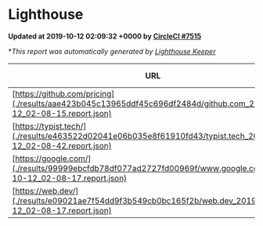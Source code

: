 
# Lighthouse

**Updated at 2019-10-12 02:09:32 +0000 by [CircleCI #7515](https://circleci.com/gh/ItinerisLtd/lighthouse-keeper-example/7515)**

**This report was automatically generated by [Lighthouse Keeper](https://github.com/itinerisltd/lighthouse-keeper)*

| URL | Performance | Accessibility | Best Practices | SEO | PWA | Updated At |
| --- | --- | --- | --- | --- | --- | --- |
| [https://github.com/pricing](./results/aae423b045c13965ddf45c696df2484d/github.com_2019-10-12_02-08-15.report.json) | 0.85 | 0.93 | 0.93 | 0.92 | 0.56 | 2019-10-12T02:08:15.945Z |
| [https://typist.tech/](./results/e463522d02041e06b035e8f61910fd43/typist.tech_2019-10-12_02-08-42.report.json) |  |  |  |  |  | 2019-10-12T02:08:42.725Z |
| [https://google.com/](./results/99999ebcfdb78df077ad2727fd00969f/www.google.com_2019-10-12_02-08-17.report.json) | 0.95 | 0.86 | 0.93 | 0.83 | 0.56 | 2019-10-12T02:08:17.200Z |
| [https://web.dev/](./results/e09021ae7f54dd9f3b549cb0bc165f2b/web.dev_2019-10-12_02-08-17.report.json) | 0.9 | 0.9 | 1 | 0.96 | 1 | 2019-10-12T02:08:17.600Z |
